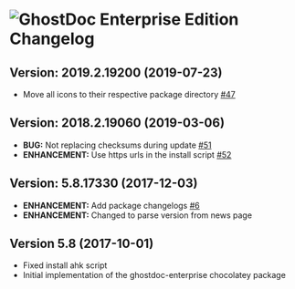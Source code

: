 # ![GhostDoc Enterprise Edition Changelog](https://img.shields.io/badge/GhostDoc%20Enterprise%20Edition-Package%20Changelog-blue.svg?style=for-the-badge)

## Version: 2019.2.19200 (2019-07-23)

- Move all icons to their respective package directory [#47](https://github.com/AdmiringWorm/chocolatey-packages/issues/47)

## Version: 2018.2.19060 (2019-03-06)

- **BUG:** Not replacing checksums during update [#51](https://github.com/AdmiringWorm/chocolatey-packages/issues/51)
- **ENHANCEMENT:** Use https urls in the install script [#52](https://github.com/AdmiringWorm/chocolatey-packages/issues/52)

## Version: 5.8.17330 (2017-12-03)

- **ENHANCEMENT:** Add package changelogs [#6](https://github.com/AdmiringWorm/chocolatey-packages/issues/6)
- **ENHANCEMENT:** Changed to parse version from news page

## Version 5.8 (2017-10-01)

- Fixed install ahk script
- Initial implementation of the ghostdoc-enterprise chocolatey package
